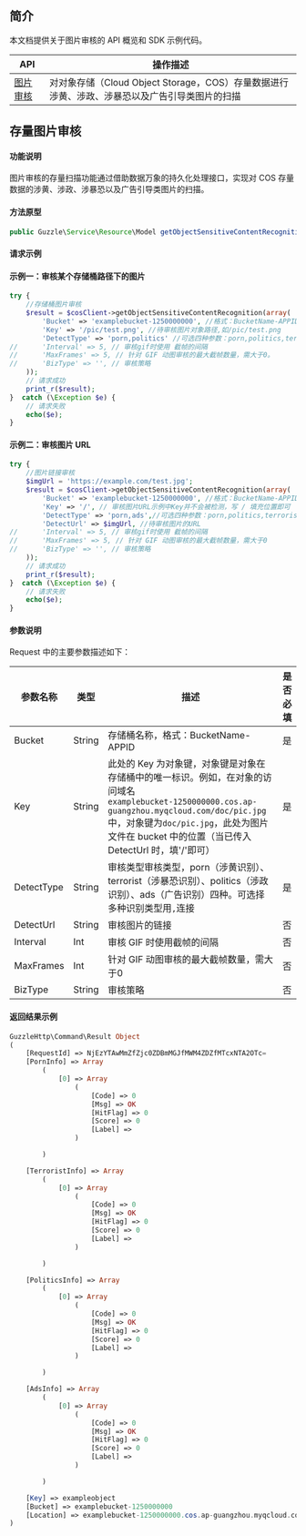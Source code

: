 ## 简介

本文档提供关于图片审核的 API 概览和 SDK 示例代码。

| API           | 操作描述                 |
| ------------- |  ---------------------- |
| [图片审核](https://cloud.tencent.com/document/product/436/45434) |  对对象存储（Cloud Object Storage，COS）存量数据进行涉黄、涉政、涉暴恐以及广告引导类图片的扫描 |


## 存量图片审核

#### 功能说明

图片审核的存量扫描功能通过借助数据万象的持久化处理接口，实现对 COS 存量数据的涉黄、涉政、涉暴恐以及广告引导类图片的扫描。

#### 方法原型

```java
public Guzzle\Service\Resource\Model getObjectSensitiveContentRecognition(array $args = array());
```

#### 请求示例

#### 示例一：审核某个存储桶路径下的图片
```php
try {
    //存储桶图片审核
    $result = $cosClient->getObjectSensitiveContentRecognition(array(
        'Bucket' => 'examplebucket-1250000000', //格式：BucketName-APPID
        'Key' => '/pic/test.png', //待审核图片对象路径,如/pic/test.png
        'DetectType' => 'porn,politics' //可选四种参数：porn,politics,terrorist,ads，可使用多种规则，注意规则间不要加空格
//      'Interval' => 5, // 审核gif时使用 截帧的间隔
//      'MaxFrames' => 5, // 针对 GIF 动图审核的最大截帧数量，需大于0。
//      'BizType' => '', // 审核策略
    ));
    // 请求成功
    print_r($result);
}  catch (\Exception $e) {
    // 请求失败
    echo($e);
}
```

#### 示例二：审核图片 URL
```php
try {
    //图片链接审核
    $imgUrl = 'https://example.com/test.jpg';
    $result = $cosClient->getObjectSensitiveContentRecognition(array(
        'Bucket' => 'examplebucket-1250000000', //格式：BucketName-APPID
        'Key' => '/', // 审核图片URL示例中Key并不会被检测，写 / 填充位置即可
        'DetectType' => 'porn,ads',//可选四种参数：porn,politics,terrorist,ads，可使用多种规则，注意规则间不要加空格
        'DetectUrl' => $imgUrl, //待审核图片的URL
//      'Interval' => 5, // 审核gif时使用 截帧的间隔
//      'MaxFrames' => 5, // 针对 GIF 动图审核的最大截帧数量，需大于0
//      'BizType' => '', // 审核策略
    ));
    // 请求成功
    print_r($result);
}  catch (\Exception $e) {
    // 请求失败
    echo($e);
}
```



#### 参数说明

Request 中的主要参数描述如下：

| 参数名称             | 类型   | 描述                                                         | 是否必填 |
| ------------------ | ------- | -------------------------------------------------------- | --------- | 
| Bucket               | String | 存储桶名称，格式：BucketName-APPID                           | 是       |
| Key                  | String | 此处的 Key 为对象键，对象键是对象在存储桶中的唯一标识。例如，在对象的访问域名<br>`examplebucket-1250000000.cos.ap-guangzhou.myqcloud.com/doc/pic.jpg`中，对象键为`doc/pic.jpg`，此处为图片文件在 bucket 中的位置（当已传入 DetectUrl 时，填'/'即可） | 是       |
| DetectType | String | 审核类型审核类型，porn（涉黄识别）、terrorist（涉暴恐识别）、politics（涉政识别）、ads（广告识别）四种。可选择多种识别类型用`,`连接| 是   |
| DetectUrl | String | 审核图片的链接| 否   |
| Interval | Int | 审核 GIF 时使用截帧的间隔| 否   |
| MaxFrames | Int | 针对 GIF 动图审核的最大截帧数量，需大于0| 否   |
| BizType | String | 审核策略| 否   |


#### 返回结果示例
```php
GuzzleHttp\Command\Result Object
(
    [RequestId] => NjEzYTAwMmZfZjc0ZDBmMGJfMWM4ZDZfMTcxNTA2OTc=
    [PornInfo] => Array
        (
            [0] => Array
                (
                    [Code] => 0
                    [Msg] => OK
                    [HitFlag] => 0
                    [Score] => 0
                    [Label] => 
                )

        )

    [TerroristInfo] => Array
        (
            [0] => Array
                (
                    [Code] => 0
                    [Msg] => OK
                    [HitFlag] => 0
                    [Score] => 0
                    [Label] => 
                )

        )

    [PoliticsInfo] => Array
        (
            [0] => Array
                (
                    [Code] => 0
                    [Msg] => OK
                    [HitFlag] => 0
                    [Score] => 0
                    [Label] => 
                )

        )

    [AdsInfo] => Array
        (
            [0] => Array
                (
                    [Code] => 0
                    [Msg] => OK
                    [HitFlag] => 0
                    [Score] => 0
                    [Label] => 
                )

        )

    [Key] => exampleobject
    [Bucket] => examplebucket-1250000000
    [Location] => examplebucket-1250000000.cos.ap-guangzhou.myqcloud.com/exampleobject
)
```



